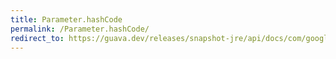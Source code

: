 ```yaml
---
title: Parameter.hashCode
permalink: /Parameter.hashCode/
redirect_to: https://guava.dev/releases/snapshot-jre/api/docs/com/google/common/reflect/Parameter.html#hashCode--
---
```

